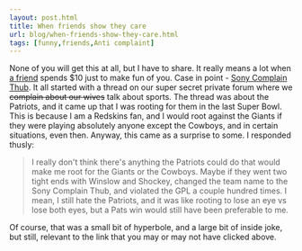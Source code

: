 ```yaml
---
layout: post.html
title: When friends show they care
url: blog/when-friends-show-they-care.html
tags: [funny,friends,Anti complaint]
---
```

None of you will get this at all, but I have to share. It really means a lot when [a friend](http://www.marketingfinanceobama.com/) spends $10 just to make fun of you. Case in point - [Sony Complain Thub](http://www.sonycomplainthub.com/). It all started with a thread on our super secret private forum where we <del>complain about our wives</del> talk about sports. The thread was about the Patriots, and it came up that I was rooting for them in the last Super Bowl. This is because I am a Redskins fan, and I would root against the Giants if they were playing absolutely anyone except the Cowboys, and in certain situations, even then. Anyway, this came as a surprise to some. I responded thusly: 

> I really don't think there's anything the Patriots could do that would make me root for the Giants or the Cowboys. Maybe if they went two tight ends with Winslow and Shockey, changed the team name to the Sony Complain Thub, and violated the GPL a couple hundred times. I mean, I still hate the Patriots, and it was like rooting to lose an eye vs lose both eyes, but a Pats win would still have been preferable to me.

Of course, that was a small bit of hyperbole, and a large bit of inside joke, but still, relevant to the link that you may or may not have clicked above.

